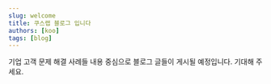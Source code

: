 ```yaml
---
slug: welcome
title: 쿠스랩 블로그 입니다
authors: [koo]
tags: [blog]
---
```


기업 고객 문제 해결 사례들 내용 중심으로 블로그 글들이 게시될 예정입니다. 기대해 주세요.
